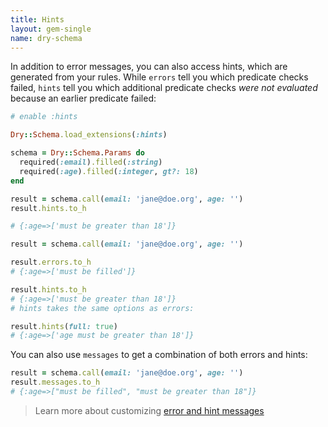 ```yaml
---
title: Hints
layout: gem-single
name: dry-schema
---
```


In addition to error messages, you can also access hints, which are generated from your rules. While `errors` tell you which predicate checks failed, `hints` tell you which additional predicate checks *were not evaluated* because an earlier predicate failed:

```ruby
# enable :hints

Dry::Schema.load_extensions(:hints)

schema = Dry::Schema.Params do
  required(:email).filled(:string)
  required(:age).filled(:integer, gt?: 18)
end

result = schema.call(email: 'jane@doe.org', age: '')
result.hints.to_h

# {:age=>['must be greater than 18']}

result = schema.call(email: 'jane@doe.org', age: '')

result.errors.to_h
# {:age=>['must be filled']}

result.hints.to_h
# {:age=>['must be greater than 18']}
# hints takes the same options as errors:

result.hints(full: true)
# {:age=>['age must be greater than 18']}
```

You can also use `messages` to get a combination of both errors and hints:

```ruby
result = schema.call(email: 'jane@doe.org', age: '')
result.messages.to_h
# {:age=>["must be filled", "must be greater than 18"]}
```

> Learn more about customizing [error and hint messages](/gems/dry-schema/error-messages)

